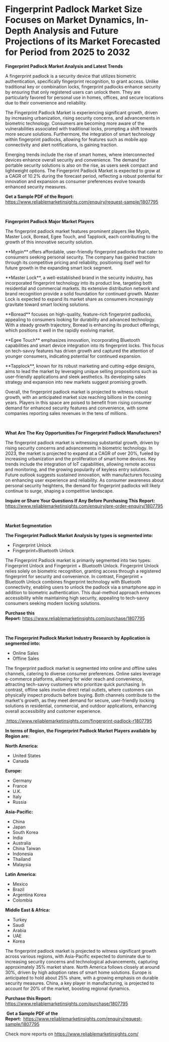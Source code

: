 <p><h1>Fingerprint Padlock Market Size Focuses on Market Dynamics, In-Depth Analysis and Future Projections of its Market Forecasted for Period from 2025 to 2032</h1></p><p><strong>Fingerprint Padlock Market Analysis and Latest Trends</strong></p>
<p><p>A fingerprint padlock is a security device that utilizes biometric authentication, specifically fingerprint recognition, to grant access. Unlike traditional key or combination locks, fingerprint padlocks enhance security by ensuring that only registered users can unlock them. They are particularly favored for personal use in homes, offices, and secure locations due to their convenience and reliability.</p><p>The Fingerprint Padlock Market is experiencing significant growth, driven by increasing urbanization, rising security concerns, and advancements in biometric technology. Consumers are becoming more aware of the vulnerabilities associated with traditional locks, prompting a shift towards more secure solutions. Furthermore, the integration of smart technology within fingerprint padlocks, allowing for features such as mobile app connectivity and alert notifications, is gaining traction.</p><p>Emerging trends include the rise of smart homes, where interconnected devices enhance overall security and convenience. The demand for portable security solutions is also on the rise, as users seek compact and lightweight options. The Fingerprint Padlock Market is expected to grow at a CAGR of 10.2% during the forecast period, reflecting a robust potential for innovation and expansion as consumer preferences evolve towards enhanced security measures.</p></p>
<p><strong>Get a Sample PDF of the Report:&nbsp;</strong> <a href="https://www.reliablemarketinsights.com/enquiry/request-sample/1807795?utm_campaign=2248&utm_medium=2&utm_source=Github&utm_content=ia&utm_term=07022025&utm_id=fingerprint-padlock">https://www.reliablemarketinsights.com/enquiry/request-sample/1807795</a></p>
<p>&nbsp;</p>
<p><strong>Fingerprint Padlock Major Market Players</strong></p>
<p><p>The fingerprint padlock market features prominent players like Mypin, Master Lock, Boread, Egee Touch, and Tapplock, each contributing to the growth of this innovative security solution.</p><p>**Mypin** offers affordable, user-friendly fingerprint padlocks that cater to consumers seeking personal security. The company has gained traction through its competitive pricing and reliability, positioning itself well for future growth in the expanding smart lock segment.</p><p>**Master Lock**, a well-established brand in the security industry, has incorporated fingerprint technology into its product line, targeting both residential and commercial markets. Its extensive distribution network and brand recognition provide a solid foundation for continued growth. Master Lock is expected to expand its market share as consumers increasingly gravitate toward smart locking solutions.</p><p>**Boread** focuses on high-quality, feature-rich fingerprint padlocks, appealing to consumers looking for durability and advanced technology. With a steady growth trajectory, Boread is enhancing its product offerings, which positions it well in the rapidly evolving market.</p><p>**Egee Touch** emphasizes innovation, incorporating Bluetooth capabilities and smart device integration into its fingerprint locks. This focus on tech-savvy features has driven growth and captured the attention of younger consumers, indicating potential for continued expansion.</p><p>**Tapplock**, known for its robust marketing and cutting-edge designs, aims to lead the market by leveraging unique selling propositions such as user-friendly applications and sleek aesthetics. Its developing sales strategy and expansion into new markets suggest promising growth.</p><p>Overall, the fingerprint padlock market is projected to witness robust growth, with an anticipated market size reaching billions in the coming years. Players in this space are poised to benefit from rising consumer demand for enhanced security features and convenience, with some companies reporting sales revenues in the tens of millions.</p></p>
<p>&nbsp;</p>
<p><strong>What Are The Key Opportunities For Fingerprint Padlock Manufacturers?</strong></p>
<p><p>The fingerprint padlock market is witnessing substantial growth, driven by rising security concerns and advancements in biometric technology. In 2023, the market is projected to expand at a CAGR of over 20%, fueled by increasing urbanization and the proliferation of smart home devices. Key trends include the integration of IoT capabilities, allowing remote access and monitoring, and the growing popularity of keyless entry solutions. Future outlook suggests sustained innovation, with manufacturers focusing on enhancing user experience and reliability. As consumer awareness about personal security heightens, the demand for fingerprint padlocks will likely continue to surge, shaping a competitive landscape.</p></p>
<p><strong>Inquire or Share Your Questions If Any Before Purchasing This Report:</strong> <a href="https://www.reliablemarketinsights.com/enquiry/pre-order-enquiry/1807795?utm_campaign=2248&utm_medium=2&utm_source=Github&utm_content=ia&utm_term=07022025&utm_id=fingerprint-padlock">https://www.reliablemarketinsights.com/enquiry/pre-order-enquiry/1807795</a></p>
<p>&nbsp;</p>
<p><strong>Market Segmentation</strong></p>
<p><strong>The Fingerprint Padlock Market Analysis by types is segmented into:</strong></p>
<p><ul><li>Fingerprint Unlock</li><li>Fingerprint+Bluetooth Unlock</li></ul></p>
<p><p>The Fingerprint Padlock market is primarily segmented into two types: Fingerprint Unlock and Fingerprint + Bluetooth Unlock. Fingerprint Unlock relies solely on biometric recognition, granting access through a registered fingerprint for security and convenience. In contrast, Fingerprint + Bluetooth Unlock combines fingerprint technology with Bluetooth connectivity, enabling users to unlock the padlock via a smartphone app in addition to biometric authentication. This dual-method approach enhances accessibility while maintaining high security, appealing to tech-savvy consumers seeking modern locking solutions.</p></p>
<p><strong>Purchase this Report:&nbsp;</strong><a href="https://www.reliablemarketinsights.com/purchase/1807795?utm_campaign=2248&utm_medium=2&utm_source=Github&utm_content=ia&utm_term=07022025&utm_id=fingerprint-padlock">https://www.reliablemarketinsights.com/purchase/1807795</a></p>
<p>&nbsp;</p>
<p><strong>The Fingerprint Padlock Market Industry Research by Application is segmented into:</strong></p>
<p><ul><li>Online Sales</li><li>Offline Sales</li></ul></p>
<p><p>The fingerprint padlock market is segmented into online and offline sales channels, catering to diverse consumer preferences. Online sales leverage e-commerce platforms, allowing for wider reach and convenience, attracting tech-savvy customers who prioritize quick purchasing. In contrast, offline sales involve direct retail outlets, where customers can physically inspect products before buying. Both channels contribute to the market's growth, as they meet demand for secure, user-friendly locking solutions in residential, commercial, and outdoor applications, enhancing overall accessibility and customer experience.</p></p>
<p><a href="https://www.reliablemarketinsights.com/fingerprint-padlock-r1807795?utm_campaign=2248&utm_medium=2&utm_source=Github&utm_content=ia&utm_term=07022025&utm_id=fingerprint-padlock">&nbsp;https://www.reliablemarketinsights.com/fingerprint-padlock-r1807795</a></p>
<p><strong>In terms of Region, the Fingerprint Padlock Market Players available by Region are:</strong></p>
<p>
    <p> <strong> North America: </strong>
        <ul>
            <li>United States</li>
            <li>Canada</li>
        </ul>
        </p> 
    <p> <strong> Europe: </strong>
        <ul>
            <li>Germany</li>
            <li>France</li>
            <li>U.K.</li>
            <li>Italy</li>
            <li>Russia</li>
        </ul>
        </p> 
    <p> <strong> Asia-Pacific: </strong>
        <ul>
            <li>China</li>
            <li>Japan</li>
            <li>South Korea</li>
            <li>India</li>
            <li>Australia</li>
            <li>China Taiwan</li>
            <li>Indonesia</li>
            <li>Thailand</li>
            <li>Malaysia</li>
        </ul>
        </p> 
    <p> <strong> Latin America: </strong>
        <ul>
            <li>Mexico</li>
            <li>Brazil</li>
            <li>Argentina Korea</li>
            <li>Colombia</li>
        </ul>
        </p> 
    <p> <strong> Middle East & Africa: </strong>
        <ul>
            <li>Turkey</li>
            <li>Saudi</li>
            <li>Arabia</li>
            <li>UAE</li>
            <li>Korea</li>
        </ul>
    </p>
    </p>
<p><p>The fingerprint padlock market is projected to witness significant growth across various regions, with Asia-Pacific expected to dominate due to increasing security concerns and technological advancements, capturing approximately 35% market share. North America follows closely at around 30%, driven by high adoption rates of smart home solutions. Europe is anticipated to hold about 25% share, with a growing emphasis on durable security measures. China, a key player in manufacturing, is projected to account for 20% of the market, boosting regional dynamics.</p></p>
<p><strong>Purchase this Report: </strong><a href="https://www.reliablemarketinsights.com/purchase/1807795?utm_campaign=2248&utm_medium=2&utm_source=Github&utm_content=ia&utm_term=07022025&utm_id=fingerprint-padlock">https://www.reliablemarketinsights.com/purchase/1807795</a></p>
<p>&nbsp;<strong>Get a Sample PDF of the Report:&nbsp;&nbsp;</strong><a href="https://www.reliablemarketinsights.com/enquiry/request-sample/1807795?utm_campaign=2248&utm_medium=2&utm_source=Github&utm_content=ia&utm_term=07022025&utm_id=fingerprint-padlock">https://www.reliablemarketinsights.com/enquiry/request-sample/1807795</a></p>
<p><strong></strong></p>
<p>Check more reports on <a href="https://www.reliablemarketinsights.com/?utm_campaign=2248&utm_medium=2&utm_source=Github&utm_content=ia&utm_term=07022025&utm_id=fingerprint-padlock">https://www.reliablemarketinsights.com/</a></p>